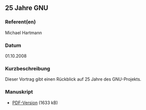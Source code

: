 
 
## 25 Jahre GNU


### Referent(en)
 Michael Hartmann

### Datum
 01.10.2008

### Kurzbeschreibung
 Dieser Vortrag gibt einen Rückblick auf 25 Jahre des GNU-Projekts.

### Manuskript
          
* [PDF-Version](/download/Vortraege/25_Jahre_GNU.pdf) (1633 kB)
                 
      
  

